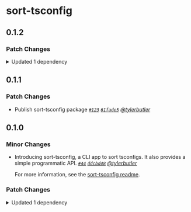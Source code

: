 # sort-tsconfig

## 0.1.2

### Patch Changes

<details><summary>Updated 1 dependency</summary>

<small>

[`9eee0c7`](https://github.com/tylerbutler/tools-monorepo/commit/9eee0c70b9709c01cb33831a8511b4684d2f02d5)

</small>

- `@tylerbutler/fundamentals@0.1.2`

</details>

## 0.1.1

### Patch Changes

- Publish sort-tsconfig package _[`#123`](https://github.com/tylerbutler/tools-monorepo/pull/123) [`61fade5`](https://github.com/tylerbutler/tools-monorepo/commit/61fade577c27a6ad55c79d997eb42ecc0ca9abe9) [@tylerbutler](https://github.com/tylerbutler)_

## 0.1.0

### Minor Changes

- Introducing sort-tsconfig, a CLI app to sort tsconfigs. It also provides a simple programmatic API. _[`#44`](https://github.com/tylerbutler/tools-monorepo/pull/44) [`ddcbd48`](https://github.com/tylerbutler/tools-monorepo/commit/ddcbd48a161d8be666ff537316fa018d8c0b7ad8) [@tylerbutler](https://github.com/tylerbutler)_

  For more information, see the [sort-tsconfig readme](https://github.com/tylerbutler/tools-monorepo/blob/main/packages/sort-tsconfig/README.md).

### Patch Changes

<details><summary>Updated 1 dependency</summary>

<small>

[`cbdec3f`](https://github.com/tylerbutler/tools-monorepo/commit/cbdec3f7b3daa4ec642b44a5de046fff8420f15a) [`d55c982`](https://github.com/tylerbutler/tools-monorepo/commit/d55c982f960b56a79f0e0d35dd9102a25882032f)

</small>

- `@tylerbu/cli-api@0.4.0`

</details>
